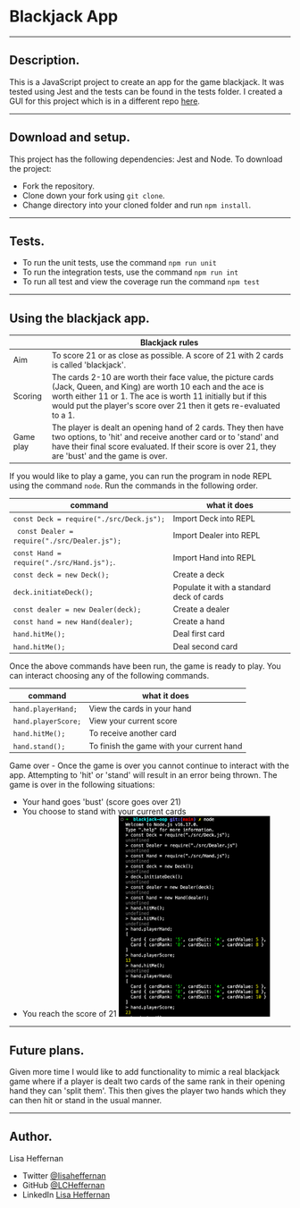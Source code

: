 # Blackjack App

---

## Description.

This is a JavaScript project to create an app for the game blackjack. It was tested using Jest and the tests can be found in the tests folder. I created a GUI for this project which is in a different repo [here](https://github.com/LCHeffernan/blackjack-gui).

---

## Download and setup.

This project has the following dependencies: Jest and Node. To download the project:

- Fork the repository.
- Clone down your fork using `git clone`.
- Change directory into your cloned folder and run `npm install`.

---

## Tests.

- To run the unit tests, use the command `npm run unit`
- To run the integration tests, use the command `npm run int`
- To run all test and view the coverage run the command `npm test`

---

## Using the blackjack app.

|           | Blackjack rules                                                                                                                                                                                                                                             |
| --------- | ----------------------------------------------------------------------------------------------------------------------------------------------------------------------------------------------------------------------------------------------------------- |
| Aim       | To score 21 or as close as possible. A score of 21 with 2 cards is called 'blackjack'.                                                                                                                                                                      |
| Scoring   | The cards 2-10 are worth their face value, the picture cards (Jack, Queen, and King) are worth 10 each and the ace is worth either 11 or 1. The ace is worth 11 initially but if this would put the player's score over 21 then it gets re-evaluated to a 1. |
| Game play | The player is dealt an opening hand of 2 cards. They then have two options, to 'hit' and receive another card or to 'stand' and have their final score evaluated. If their score is over 21, they are 'bust' and the game is over.                           |

If you would like to play a game, you can run the program in node REPL using the command `node`. Run the commands in the following order.

| command                                       | what it does                              |
| --------------------------------------------- | ----------------------------------------- |
| `const Deck = require("./src/Deck.js");`      | Import Deck into REPL                     |
| ` const Dealer = require("./src/Dealer.js");` | Import Dealer into REPL                   |
| `const Hand = require("./src/Hand.js");`.     | Import Hand into REPL                     |
| `const deck = new Deck();`                    | Create a deck                             |
| `deck.initiateDeck();`                        | Populate it with a standard deck of cards |
| `const dealer = new Dealer(deck);`            | Create a dealer                           |
| `const hand = new Hand(dealer);`              | Create a hand                             |
| `hand.hitMe();`                               | Deal first card                           |
| `hand.hitMe();`                               | Deal second card                          |

Once the above commands have been run, the game is ready to play. You can interact choosing any of the following commands.

| command             | what it does                              |
| ------------------- | ----------------------------------------- |
| `hand.playerHand;`  | View the cards in your hand               |
| `hand.playerScore;` | View your current score                   |
| `hand.hitMe();`     | To receive another card                  |
| `hand.stand();`     | To finish the game with your current hand |

Game over - Once the game is over you cannot continue to interact with the app. Attempting to 'hit' or 'stand' will result in an error being thrown. The game is over in the following situations:

- Your hand goes 'bust' (score goes over 21)
- You choose to stand with your current cards
- You reach the score of 21
  <img src="/images/Screenshot-REPL.png" width="271" height="359" alt="Screenshot of app being used in node REPL" title="App being used in node REPL"/>

---

## Future plans.

Given more time I would like to add functionality to mimic a real blackjack game where if a player is dealt two cards of the same rank in their opening hand they can 'split them'. This then gives the player two hands which they can then hit or stand in the usual manner.

---

## Author.

Lisa Heffernan

- Twitter [@Iisaheffernan](https://twitter.com/Iisaheffernan)
- GitHub [@LCHeffernan](https://github.com/LCHeffernan)
- LinkedIn [Lisa Heffernan](https://www.linkedin.com/in/lisa-heffernan-54b61312a)
